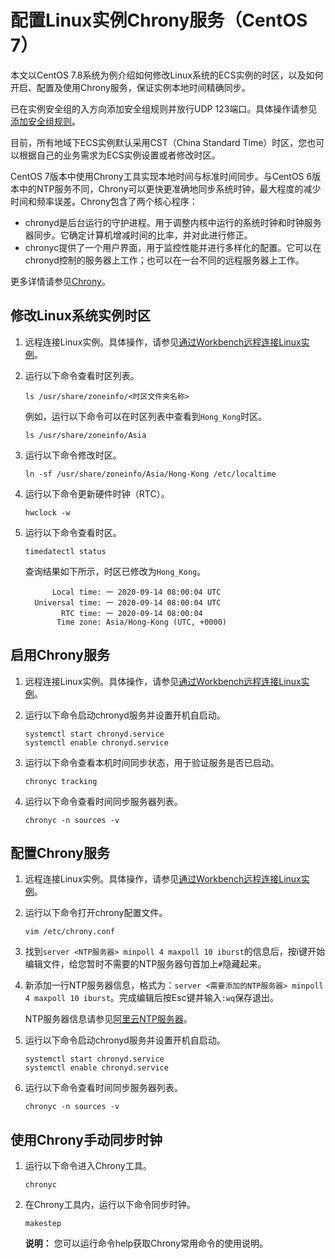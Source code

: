 # 配置Linux实例Chrony服务（CentOS 7）

本文以CentOS 7.8系统为例介绍如何修改Linux系统的ECS实例的时区，以及如何开启、配置及使用Chrony服务，保证实例本地时间精确同步。

已在实例安全组的入方向添加安全组规则并放行UDP 123端口。具体操作请参见[添加安全组规则](/cn.zh-CN/安全/安全组/添加安全组规则.md)。

目前，所有地域下ECS实例默认采用CST（China Standard Time）时区，您也可以根据自己的业务需求为ECS实例设置或者修改时区。

CentOS 7版本中使用Chrony工具实现本地时间与标准时间同步。与CentOS 6版本中的NTP服务不同，Chrony可以更快更准确地同步系统时钟，最大程度的减少时间和频率误差。Chrony包含了两个核心程序：

-   chronyd是后台运行的守护进程。用于调整内核中运行的系统时钟和时钟服务器同步。它确定计算机增减时间的比率，并对此进行修正。
-   chronyc提供了一个用户界面，用于监控性能并进行多样化的配置。它可以在chronyd控制的服务器上工作；也可以在一台不同的远程服务器上工作。

更多详情请参见[Chrony](https://chrony.tuxfamily.org/index.html)。

## 修改Linux系统实例时区

1.  远程连接Linux实例。具体操作，请参见[通过Workbench远程连接Linux实例](/cn.zh-CN/实例/连接实例/连接Linux实例/通过Workbench远程连接Linux实例.md)。

2.  运行以下命令查看时区列表。

    ```
    ls /usr/share/zoneinfo/<时区文件夹名称>
    ```

    例如，运行以下命令可以在时区列表中查看到`Hong_Kong`时区。

    ```
    ls /usr/share/zoneinfo/Asia
    ```

3.  运行以下命令修改时区。

    ```
    ln -sf /usr/share/zoneinfo/Asia/Hong-Kong /etc/localtime
    ```

4.  运行以下命令更新硬件时钟（RTC）。

    ```
    hwclock -w
    ```

5.  运行以下命令查看时区。

    ```
    timedatectl status
    ```

    查询结果如下所示，时区已修改为`Hong_Kong`。

    ```
          Local time: 一 2020-09-14 08:00:04 UTC
      Universal time: 一 2020-09-14 08:00:04 UTC
            RTC time: 一 2020-09-14 08:00:04
           Time zone: Asia/Hong-Kong (UTC, +0000)
    ```


## 启用Chrony服务

1.  远程连接Linux实例。具体操作，请参见[通过Workbench远程连接Linux实例](/cn.zh-CN/实例/连接实例/连接Linux实例/通过Workbench远程连接Linux实例.md)。

2.  运行以下命令启动chronyd服务并设置开机自启动。

    ```
    systemctl start chronyd.service
    systemctl enable chronyd.service
    ```

3.  运行以下命令查看本机时间同步状态，用于验证服务是否已启动。

    ```
    chronyc tracking
    ```

4.  运行以下命令查看时间同步服务器列表。

    ```
    chronyc -n sources -v
    ```


## 配置Chrony服务

1.  远程连接Linux实例。具体操作，请参见[通过Workbench远程连接Linux实例](/cn.zh-CN/实例/连接实例/连接Linux实例/通过Workbench远程连接Linux实例.md)。

2.  运行以下命令打开chrony配置文件。

    ```
    vim /etc/chrony.conf
    ```

3.  找到`server <NTP服务器> minpoll 4 maxpoll 10 iburst`的信息后，按i键开始编辑文件，给您暂时不需要的NTP服务器句首加上`#`隐藏起来。

4.  新添加一行NTP服务器信息，格式为：`server <需要添加的NTP服务器> minpoll 4 maxpoll 10 iburst`。完成编辑后按Esc键并输入`:wq`保存退出。

    NTP服务器信息请参见[阿里云NTP服务器](/cn.zh-CN/实例/管理实例/同步服务器本地时间/阿里云NTP服务器.md)。

5.  运行以下命令启动chronyd服务并设置开机自启动。

    ```
    systemctl start chronyd.service
    systemctl enable chronyd.service
    ```

6.  运行以下命令查看时间同步服务器列表。

    ```
    chronyc -n sources -v
    ```


## 使用Chrony手动同步时钟

1.  运行以下命令进入Chrony工具。

    ```
    chronyc
    ```

2.  在Chrony工具内，运行以下命令同步时钟。

    ```
    makestep
    ```

    **说明：** 您可以运行命令help获取Chrony常用命令的使用说明。


